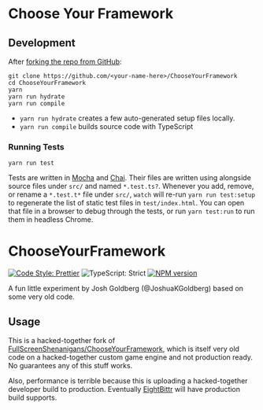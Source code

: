 <!-- Top -->

# Choose Your Framework

## Development

After [forking the repo from GitHub](https://help.github.com/articles/fork-a-repo):

```shell
git clone https://github.com/<your-name-here>/ChooseYourFramework
cd ChooseYourFramework
yarn
yarn run hydrate
yarn run compile
```

-   `yarn run hydrate` creates a few auto-generated setup files locally.
-   `yarn run compile` builds source code with TypeScript

### Running Tests

```shell
yarn run test
```

Tests are written in [Mocha](https://github.com/mochajs/mocha) and [Chai](https://github.com/chaijs/chai).
Their files are written using alongside source files under `src/` and named `*.test.ts?`.
Whenever you add, remove, or rename a `*.test.t*` file under `src/`, `watch` will re-run `yarn run test:setup` to regenerate the list of static test files in `test/index.html`.
You can open that file in a browser to debug through the tests, or run `yarn test:run` to run them in headless Chrome.

<!-- Maps -->
<!-- /Maps -->

<!-- Top -->

# ChooseYourFramework

[![Code Style: Prettier](https://img.shields.io/badge/code_style-prettier-brightgreen.svg)](https://prettier.io)
![TypeScript: Strict](https://img.shields.io/badge/typescript-strict-brightgreen.svg)
[![NPM version](https://badge.fury.io/js/chooseyourframework.svg)](http://badge.fury.io/js/chooseyourframework)

A fun little experiment by Josh Goldberg (@JoshuaKGoldberg) based on some very old code.

<!-- /Top -->

## Usage

This is a hacked-together fork of [FullScreenShenanigans/ChooseYourFramework](https://github.com/FullScreenShenanigans/ChooseYourFramework), which is itself very old code on a hacked-together custom game engine and not production ready.
No guarantees any of this stuff works.

Also, performance is terrible because this is uploading a hacked-together developer build to production.
Eventually [EightBittr](https://github.com/FullScreenShenanigans/EightBittr) will have production build supports.
